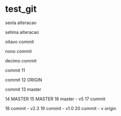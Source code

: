 # test_git

sexta alteracao

setima alteracao 

oitavo commit 

nono commit

decimo commit 

commit 11

commit 12 ORIGIN 

commit 13 master 

14 MASTER
15 MASTER 
16 master - v5 
17 commit 

18 commit - v2.3 
19 commit - v1.0 
20 commit - v origin
